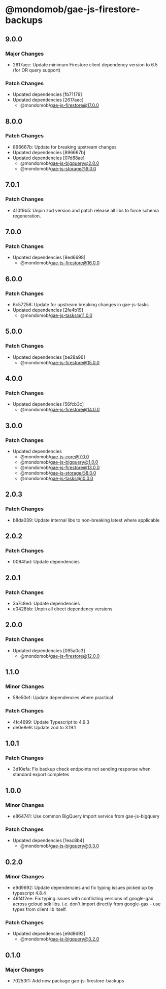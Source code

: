 # @mondomob/gae-js-firestore-backups

## 9.0.0

### Major Changes

- 2617aec: Update minimum Firestore client dependency version to 6.5 (for OR query support)

### Patch Changes

- Updated dependencies [fb71179]
- Updated dependencies [2617aec]
  - @mondomob/gae-js-firestore@17.0.0

## 8.0.0

### Patch Changes

- 896667b: Update for breaking upstream changes
- Updated dependencies [896667b]
- Updated dependencies [07d88ae]
  - @mondomob/gae-js-bigquery@2.0.0
  - @mondomob/gae-js-storage@9.0.0

## 7.0.1

### Patch Changes

- 410f9b5: Unpin zod version and patch release all libs to force schema regeneration.

## 7.0.0

### Patch Changes

- Updated dependencies [8ed6698]
  - @mondomob/gae-js-firestore@16.0.0

## 6.0.0

### Patch Changes

- 6c57256: Update for upstream breaking changes in gae-js-tasks
- Updated dependencies [2fe4b19]
  - @mondomob/gae-js-tasks@11.0.0

## 5.0.0

### Patch Changes

- Updated dependencies [be28a96]
  - @mondomob/gae-js-firestore@15.0.0

## 4.0.0

### Patch Changes

- Updated dependencies [56fcb3c]
  - @mondomob/gae-js-firestore@14.0.0

## 3.0.0

### Patch Changes

- Updated dependencies
  - @mondomob/gae-js-core@7.0.0
  - @mondomob/gae-js-bigquery@1.0.0
  - @mondomob/gae-js-firestore@13.0.0
  - @mondomob/gae-js-storage@8.0.0
  - @mondomob/gae-js-tasks@10.0.0

## 2.0.3

### Patch Changes

- b8da039: Update internal libs to non-breaking latest where applicable

## 2.0.2

### Patch Changes

- 0084fad: Update dependencies

## 2.0.1

### Patch Changes

- 3a7c8ed: Update dependencies
- e0428bb: Unpin all direct dependency versions

## 2.0.0

### Patch Changes

- Updated dependencies [095a0c3]
  - @mondomob/gae-js-firestore@12.0.0

## 1.1.0

### Minor Changes

- 58e50ef: Update dependencies where practical

### Patch Changes

- 4fc4699: Update Typescript to 4.9.3
- de0e8e9: Update zod to 3.19.1

## 1.0.1

### Patch Changes

- 3d10efa: Fix backup check endpoints not sending response when standard export completes

## 1.0.0

### Minor Changes

- e864741: Use common BigQuery import service from gae-js-bigquery

### Patch Changes

- Updated dependencies [1eac8b4]
  - @mondomob/gae-js-bigquery@0.3.0

## 0.2.0

### Minor Changes

- e9d9692: Update dependencies and fix typing issues picked up by typescript 4.8.4
- 46f4f2ee: Fix typing issues with conflicting versions of google-gax across gcloud sdk libs. i.e. don't import directly
  from google-gax - use types from client lib itself.

### Patch Changes

- Updated dependencies [e9d9692]
  - @mondomob/gae-js-bigquery@0.2.0

## 0.1.0

### Major Changes

- 70253f1: Add new package gae-js-firestore-backups
